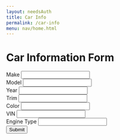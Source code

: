 ```yaml
---
layout: needsAuth
title: Car Info
permalink: /car-info
menu: nav/home.html
---
```


<div class="bg-gray-100 min-h-screen flex items-center justify-center w-full">
    <div class="bg-white p-6 rounded-lg shadow-lg w-full max-w-md">
        <h1 class="text-2xl font-bold mb-4 text-center">Car Information Form</h1>
        <div>
            <label for="make" class="block text-sm font-medium text-gray-700">Make</label>
            <input type="text" id="make" name="make" class="mt-1 block w-full rounded-md border-gray-300 shadow-sm focus:ring-blue-500 focus:border-blue-500 sm:text-sm">
        </div>
        <div>
            <label for="model" class="block text-sm font-medium text-gray-700">Model</label>
            <input type="text" id="model" name="model" class="mt-1 block w-full rounded-md border-gray-300 shadow-sm focus:ring-blue-500 focus:border-blue-500 sm:text-sm">
        </div>
        <div>
            <label for="year" class="block text-sm font-medium text-gray-700">Year</label>
            <input type="number" id="year" name="year" class="mt-1 block w-full rounded-md border-gray-300 shadow-sm focus:ring-blue-500 focus:border-blue-500 sm:text-sm">
        </div>
        <div>
            <label for="trim" class="block text-sm font-medium text-gray-700">Trim</label>
            <input type="text" id="trim" name="trim" class="mt-1 block w-full rounded-md border-gray-300 shadow-sm focus:ring-blue-500 focus:border-blue-500 sm:text-sm">
        </div>
        <div>
            <label for="color" class="block text-sm font-medium text-gray-700">Color</label>
            <input type="text" id="color" name="color" class="mt-1 block w-full rounded-md border-gray-300 shadow-sm focus:ring-blue-500 focus:border-blue-500 sm:text-sm">
        </div>
        <div>
            <label for="vin" class="block text-sm font-medium text-gray-700">VIN</label>
            <input type="text" id="vin" name="vin" class="mt-1 block w-full rounded-md border-gray-300 shadow-sm focus:ring-blue-500 focus:border-blue-500 sm:text-sm">
        </div>
                <div>
            <label for="engine_type" class="block text-sm font-medium text-gray-700">Engine Type</label>
            <input type="text" id="engine_type" name="engine_type" class="mt-1 block w-full rounded-md border-gray-300 shadow-sm focus:ring-blue-500 focus:border-blue-500 sm:text-sm">
        </div>
                     <div class="text-center">
            <button id="submitBtn" class="w-full py-2 px-4 bg-red-600 text-white font-medium rounded-md shadow-sm hover:bg-blue-700 focus:outline-none focus:ring-2 focus:ring-blue-500 focus:ring-offset-2">Submit</button>
        </div>
    </div>
</div>

<script type="module">
    import { createUserCar } from "{{site.baseurl}}/assets/js/api/userCar.js"

    const submitBtn = document.getElementById("submitBtn")
    const submit = () => {
        console.log("hi")
        const make = document.getElementById('make').value;
        const model = document.getElementById('model').value;
        const year = document.getElementById('year').value;
        const trim = document.getElementById('trim').value;
        const color = document.getElementById('color').value;
        const vin = document.getElementById('vin').value;
        const engineType = document.getElementById('engine_type').value;

        createUserCar(make, model, year, engineType, trim, color, vin)
    }

    document.addEventListener("DOMContentLoaded", () => {
        submitBtn.addEventListener("click", submit)
    })
    
</script>
